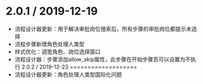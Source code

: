2.0.1 / 2019-12-19
===================
* 流程设计器更新：用于解决审批岗位搜索后，所有步骤的审批岗位都提示未选择
* 流程步骤新增角色处理人类型
* 样式优化：调宽角色、岗位选择窗口
* 流程设计器：步骤添加allow_skip属性，此步骤在开始步骤否可以设置为不执行
2.0.2 / 2019-12-23
===================
* 流程设计器更新：角色处理人类型国际化问题
